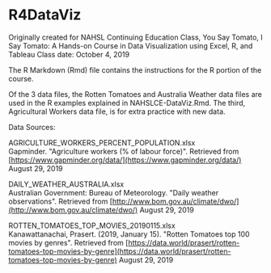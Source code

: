 # R4DataViz
Originally created for NAHSL Continuing Education Class, You Say Tomato, I Say Tomato: A Hands-on Course in Data Visualization using Excel, R, and Tableau
Class date: October 4, 2019

The R Markdown (Rmd) file contains the instructions for the R portion of the course. 

Of the 3 data files, the Rotten Tomatoes and Australia Weather data files are used in the R examples explained in NAHSLCE-DataViz.Rmd. The third, Agricultural Workers data file, is for extra practice with new data.

Data Sources:

AGRICULTURE_WORKERS_PERCENT_POPULATION.xlsx  
Gapminder. "Agriculture workers (% of labour force)". Retrieved from [https://www.gapminder.org/data/](https://www.gapminder.org/data/) August 29, 2019

DAILY_WEATHER_AUSTRALIA.xlsx  
Australian Government: Bureau of Meteorology. "Daily weather observations". Retrieved from [http://www.bom.gov.au/climate/dwo/](http://www.bom.gov.au/climate/dwo/) August 29, 2019 

ROTTEN_TOMATOES_TOP_MOVIES_20190115.xlsx  
Kanawattanachai, Prasert. (2019, January 15). "Rotten Tomatoes top 100 movies by genres". Retrieved from [https://data.world/prasert/rotten-tomatoes-top-movies-by-genre](https://data.world/prasert/rotten-tomatoes-top-movies-by-genre) August 29, 2019 
